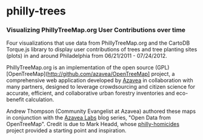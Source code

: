 # philly-trees
### Visualizing PhillyTreeMap.org User Contributions over time

Four visualizations that use data from PhillyTreeMap.org and the CartoDB Torque.js library to display user contributions of trees and tree planting sites (plots) in and around Philadelphia from 06/21/2011 - 07/24/2012.

PhillyTreeMap.org is an implementation of the open source (GPL) [OpenTreeMap](http://github.com/azavea/OpenTreeMap] project, a comprehensive web application developed by [Azavea](http://www.azavea.com/) in collaboration with many partners, designed to leverage crowdsourcing and citizen science for accurate, efficient, and collaborative urban forestry inventories and eco-benefit calculation.

Andrew Thompson (Community Evangelist at Azavea) authored these maps in conjunction with the [Azavea Labs](http://www.azavea.com/blogs/labs/) blog series, "Open Data from OpenTreeMap". Credit is due to Mark Headd, whose [philly-homicides](http://github.com/mheadd/philly-homicides/) project provided a starting point and inspiration.
